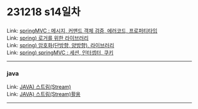 # 231218 s14일차


### 

Link: [springMVC : 메시지, 커맨드 객체 검증, 에러코드, 프로퍼티타입](https://blog.naver.com/dkumylove/223302058882)<br>
Link: [spring) 로거를 위한 라이브러리](https://blog.naver.com/dkumylove/223302064718)<br>
Link: [spring) 암호화(단방향, 양방향), 라이브러리](https://blog.naver.com/dkumylove/223302091804)<br>
Link: [spring) springMVC : 세션, 인터셉터, 쿠키](https://blog.naver.com/dkumylove/223302093504)<br>

-------------

### java

Link: [JAVA) 스트림(Stream)](https://blog.naver.com/dkumylove/223297955462)<br>
Link: [JAVA) 스트림(Stream)활용](https://blog.naver.com/dkumylove/223302110950)<br>

-------------

